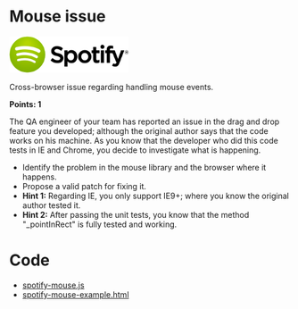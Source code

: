 # Mouse issue

![Spotify Logo](../resources/spotify-logo.png)

Cross-browser issue regarding handling mouse events.

**Points: 1**

The QA engineer of your team has reported an issue in the drag and drop feature you developed;
although the original author says that the code works on his machine.
As you know that the developer who did this code tests in IE and Chrome, you decide to investigate what is happening.

- Identify the problem in the mouse library and the browser where it happens.
- Propose a valid patch for fixing it.
- **Hint 1:** Regarding IE, you only support IE9+; where you know the original author tested it.
- **Hint 2:** After passing the unit tests, you know that the method "\_pointInRect" is fully tested and working.

# Code

- [spotify-mouse.js](./spotify-mouse.js)
- [spotify-mouse-example.html](./spotify-mouse-example.html)

